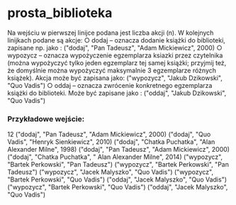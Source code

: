 # prosta_biblioteka

Na wejściu w pierwszej linijce podana jest liczba akcji (n).
W kolejnych linijkach podane są akcje:
    ○ dodaj – oznacza dodanie książki do biblioteki, zapisane np. jako :
("dodaj", "Pan Tadeusz", "Adam Mickiewicz", 2000)
    ○ wypozycz – oznacza wypożyczenie egzemplarza ksiazki przez
czytelnika (można wypożyczyć tylko jeden egzemplarz tej samej
książki; przyjmij też, że domyślnie można wypożyczyć maksymalnie 3
egzemplarze różnych książek). Akcja może być zapisana jako:
("wypozycz", "Jakub Dzikowski", "Quo Vadis")
    ○ oddaj – oznacza zwrócenie konkretnego egzemplarza książki do
biblioteki. Może być zapisane jako : ("oddaj", "Jakub Dzikowski", "Quo
Vadis")

### Przykładowe wejście:
12
("dodaj", "Pan Tadeusz", "Adam Mickiewicz", 2000)
("dodaj", "Quo Vadis", "Henryk Sienkiewicz", 2010)
("dodaj", "Chatka Puchatka", "Alan Alexander Milne", 1998)
("dodaj", "Pan Tadeusz", "Adam Mickiewicz", 2000)
("dodaj", "Chatka Puchatka", " Alan Alexander Milne", 2014)
("wypozycz", "Bartek Perkowski", "Pan Tadeusz")
("wypozycz", "Bartek Perkowski", "Pan Tadeusz")
("wypozycz", "Jacek Malyszko", "Quo Vadis")
("wypozycz", "Bartek Perkowski", "Quo Vadis")
("oddaj", "Jacek Malyszko", "Quo Vadis")
("wypozycz", "Bartek Perkowski", "Quo Vadis")
("oddaj", "Jacek Malyszko", "Quo Vadis")